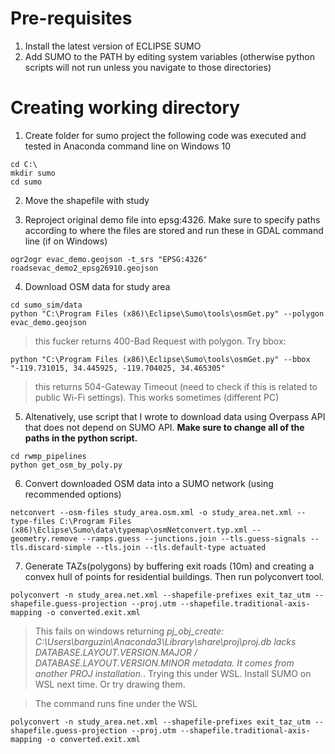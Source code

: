 # Pre-requisites 
1. Install the latest version of ECLIPSE SUMO 
2. Add SUMO to the PATH by editing system variables (otherwise python scripts will not run unless you navigate to those directories)

# Creating working directory 
1. Create folder for sumo project the following code was executed and tested in Anaconda command line on Windows 10 

```{bash}
cd C:\
mkdir sumo
cd sumo
```
2. Move the shapefile with study 

3. Reproject original demo file into epsg:4326. Make sure to specify paths according to where the files are stored and run these in GDAL command line (if on Windows) 

```{bash}
ogr2ogr evac_demo.geojson -t_srs "EPSG:4326" roadsevac_demo2_epsg26910.geojson

```

4. Download OSM data for study area 

```{bash}
cd sumo_sim/data
python "C:\Program Files (x86)\Eclipse\Sumo\tools\osmGet.py" --polygon evac_demo.geojson 
```
> this fucker returns 400-Bad Request with polygon. Try bbox: 

```{bash}
python "C:\Program Files (x86)\Eclipse\Sumo\tools\osmGet.py" --bbox "-119.731015, 34.445925, -119.704025, 34.465305"
```

> this returns 504-Gateway Timeout (need to check if this is related to public Wi-Fi settings). This works sometimes (different PC)

5. Altenatively, use script that I wrote to download data using Overpass API that does not depend on SUMO API. **Make sure to change all of the paths in the python script.** 
```{bash}
cd rwmp_pipelines
python get_osm_by_poly.py 
```

6. Convert downloaded OSM data into a SUMO network (using recommended options)
```{bash}
netconvert --osm-files study_area.osm.xml -o study_area.net.xml --type-files C:\Program Files (x86)\Eclipse\Sumo\data\typemap\osmNetconvert.typ.xml --geometry.remove --ramps.guess --junctions.join --tls.guess-signals --tls.discard-simple --tls.join --tls.default-type actuated
```

7. Generate TAZs(polygons) by buffering exit roads (10m) and creating a convex hull of points for residential buildings. Then run polyconvert tool. 
```{bash}
polyconvert -n study_area.net.xml --shapefile-prefixes exit_taz_utm --shapefile.guess-projection --proj.utm --shapefile.traditional-axis-mapping -o converted.exit.xml
```
> This fails on windows returning *pj_obj_create: C:\Users\barguzin\Anaconda3\Library\share\proj\proj.db lacks DATABASE.LAYOUT.VERSION.MAJOR / DATABASE.LAYOUT.VERSION.MINOR metadata. It comes from another PROJ installation.*. Trying this under WSL. Install SUMO on WSL next time. Or try drawing them.  

> The command runs fine under the WSL 

```{bash}
polyconvert -n study_area.net.xml --shapefile-prefixes exit_taz_utm --shapefile.guess-projection --proj.utm --shapefile.traditional-axis-mapping -o converted.exit.xml
```